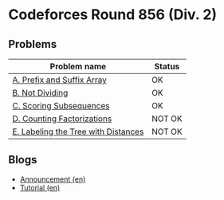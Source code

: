 # Codeforces Round 856 (Div. 2)

## Problems

|Problem name|Status|
|------------|---------|
| [A. Prefix and Suffix Array](problems/A._Prefix_and_Suffix_Array.md)|OK|
| [B. Not Dividing](problems/B._Not_Dividing.md)|OK|
| [C. Scoring Subsequences](problems/C._Scoring_Subsequences.md)|OK|
| [D. Counting Factorizations](problems/D._Counting_Factorizations.md)|NOT OK|
| [E. Labeling the Tree with Distances](problems/E._Labeling_the_Tree_with_Distances.md)|NOT OK|
## Blogs

- [Announcement (en)](blogs/Announcement_(en).md)
- [Tutorial (en)](blogs/Tutorial_(en).md)
